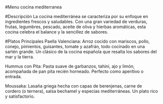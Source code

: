 #Menu cocina mediterranea

#Descripción
La cocina mediterránea se caracteriza por su enfoque en ingredientes frescos y saludables. Con una gran variedad de verduras, frutas, legumbres, pescado, aceite de oliva y hierbas aromáticas, esta cocina celebra el balance y la sencillez de sabores.

#Platos Principales
Paella Valenciana: Arroz cocido con mariscos, pollo, conejo, pimientos, guisantes, tomate y azafrán, todo cocinado en una sartén grande. Un clásico de la cocina española que resalta los sabores del mar y la tierra.

Hummus con Pita: Pasta suave de garbanzos, tahini, ajo y limón, acompañada de pan pita recién horneado. Perfecto como aperitivo o entrada.

Moussaka: Lasaña griega hecha con capas de berenjenas, carne de cordero (o ternera), salsa bechamel y especias mediterráneas. Un plato rico y satisfactorio.

